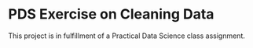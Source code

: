 # PDS Exercise on Cleaning Data
This project is in fulfillment of a Practical Data Science class assignment.